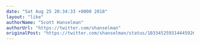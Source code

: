 ```yaml
---
date: "Sat Aug 25 20:34:33 +0000 2018"
layout: "like"
authorName: "Scott Hanselman"
authorUrl: "https://twitter.com/shanselman"
originalPost: "https://twitter.com/shanselman/status/1033452593144459264"
---
```


